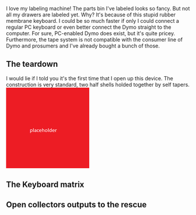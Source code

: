 I love my labeling machine! The parts bin I've labeled looks so fancy. But not all my drawers are labeled yet. Why? It's because of this stupid rubber membrane keyboard. I could be so much faster if only I could connect a regular PC keyboard or even better connect the Dymo straight to the computer.
For sure, PC-enabled Dymo does exist, but it's quite pricey.
Furthermore, the tape system is not compatible with the consumer line of Dymo and prosumers and I've already bought a bunch of those.

## The teardown
I would lie if I told you it's the first time that I open up this device.
The construction is very standard, two half shells holded together by self tapers.
![The backside of the Dymo](placeholder.png)

## The Keyboard matrix

## Open collectors outputs to the rescue
